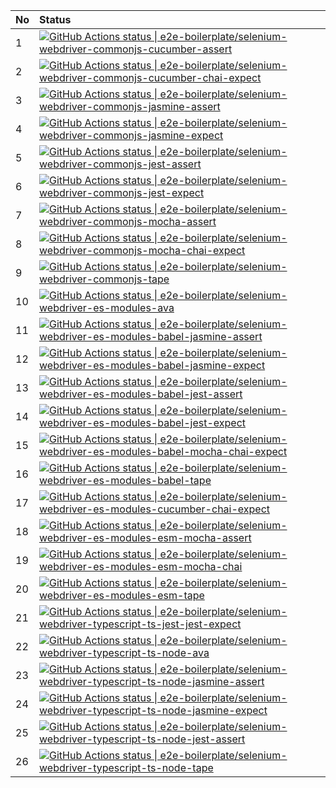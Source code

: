 | No | Status                                                                                                                                                                                                                                                                                                                                                                                                                                       |
| :- | :------------------------------------------------------------------------------------------------------------------------------------------------------------------------------------------------------------------------------------------------------------------------------------------------------------------------------------------------------------------------------------------------------------------------------------------- |
| 1  | [![GitHub Actions status &#124; e2e-boilerplate/selenium-webdriver-commonjs-cucumber-assert](https://github.com/e2e-boilerplate/selenium-webdriver-commonjs-cucumber-assert/workflows/selenium-webdriver-commonjs-cucumber-assert/badge.svg)](https://github.com/e2e-boilerplate/selenium-webdriver-commonjs-cucumber-assert/actions?workflow=selenium-webdriver-commonjs-cucumber-assert)                                                   |
| 2  | [![GitHub Actions status &#124; e2e-boilerplate/selenium-webdriver-commonjs-cucumber-chai-expect](https://github.com/e2e-boilerplate/selenium-webdriver-commonjs-cucumber-chai-expect/workflows/selenium-webdriver-commonjs-cucumber-chai-expect/badge.svg)](https://github.com/e2e-boilerplate/selenium-webdriver-commonjs-cucumber-chai-expect/actions?workflow=selenium-webdriver-commonjs-cucumber-chai-expect)                          |
| 3  | [![GitHub Actions status &#124; e2e-boilerplate/selenium-webdriver-commonjs-jasmine-assert](https://github.com/e2e-boilerplate/selenium-webdriver-commonjs-jasmine-assert/workflows/selenium-webdriver-commonjs-jasmine-assert/badge.svg)](https://github.com/e2e-boilerplate/selenium-webdriver-commonjs-jasmine-assert/actions?workflow=selenium-webdriver-commonjs-jasmine-assert)                                                        |
| 4  | [![GitHub Actions status &#124; e2e-boilerplate/selenium-webdriver-commonjs-jasmine-expect](https://github.com/e2e-boilerplate/selenium-webdriver-commonjs-jasmine-expect/workflows/selenium-webdriver-commonjs-jasmine-expect/badge.svg)](https://github.com/e2e-boilerplate/selenium-webdriver-commonjs-jasmine-expect/actions?workflow=selenium-webdriver-commonjs-jasmine-expect)                                                        |
| 5  | [![GitHub Actions status &#124; e2e-boilerplate/selenium-webdriver-commonjs-jest-assert](https://github.com/e2e-boilerplate/selenium-webdriver-commonjs-jest-assert/workflows/selenium-webdriver-commonjs-jest-assert/badge.svg)](https://github.com/e2e-boilerplate/selenium-webdriver-commonjs-jest-assert/actions?workflow=selenium-webdriver-commonjs-jest-assert)                                                                       |
| 6  | [![GitHub Actions status &#124; e2e-boilerplate/selenium-webdriver-commonjs-jest-expect](https://github.com/e2e-boilerplate/selenium-webdriver-commonjs-jest-expect/workflows/selenium-webdriver-commonjs-jest-expect/badge.svg)](https://github.com/e2e-boilerplate/selenium-webdriver-commonjs-jest-expect/actions?workflow=selenium-webdriver-commonjs-jest-expect)                                                                       |
| 7  | [![GitHub Actions status &#124; e2e-boilerplate/selenium-webdriver-commonjs-mocha-assert](https://github.com/e2e-boilerplate/selenium-webdriver-commonjs-mocha-assert/workflows/selenium-webdriver-commonjs-mocha-assert/badge.svg)](https://github.com/e2e-boilerplate/selenium-webdriver-commonjs-mocha-assert/actions?workflow=selenium-webdriver-commonjs-mocha-assert)                                                                  |
| 8  | [![GitHub Actions status &#124; e2e-boilerplate/selenium-webdriver-commonjs-mocha-chai-expect](https://github.com/e2e-boilerplate/selenium-webdriver-commonjs-mocha-chai-expect/workflows/selenium-webdriver-commonjs-mocha-chai-expect/badge.svg)](https://github.com/e2e-boilerplate/selenium-webdriver-commonjs-mocha-chai-expect/actions?workflow=selenium-webdriver-commonjs-mocha-chai-expect)                                         |
| 9  | [![GitHub Actions status &#124; e2e-boilerplate/selenium-webdriver-commonjs-tape](https://github.com/e2e-boilerplate/selenium-webdriver-commonjs-tape/workflows/selenium-webdriver-commonjs-tape/badge.svg)](https://github.com/e2e-boilerplate/selenium-webdriver-commonjs-tape/actions?workflow=selenium-webdriver-commonjs-tape)                                                                                                          |
| 10 | [![GitHub Actions status &#124; e2e-boilerplate/selenium-webdriver-es-modules-ava](https://github.com/e2e-boilerplate/selenium-webdriver-es-modules-ava/workflows/selenium-webdriver-es-modules-ava/badge.svg)](https://github.com/e2e-boilerplate/selenium-webdriver-es-modules-ava/actions?workflow=selenium-webdriver-es-modules-ava)                                                                                                     |
| 11 | [![GitHub Actions status &#124; e2e-boilerplate/selenium-webdriver-es-modules-babel-jasmine-assert](https://github.com/e2e-boilerplate/selenium-webdriver-es-modules-babel-jasmine-assert/workflows/selenium-webdriver-es-modules-babel-jasmine-assert/badge.svg)](https://github.com/e2e-boilerplate/selenium-webdriver-es-modules-babel-jasmine-assert/actions?workflow=selenium-webdriver-es-modules-babel-jasmine-assert)                |
| 12 | [![GitHub Actions status &#124; e2e-boilerplate/selenium-webdriver-es-modules-babel-jasmine-expect](https://github.com/e2e-boilerplate/selenium-webdriver-es-modules-babel-jasmine-expect/workflows/selenium-webdriver-es-modules-babel-jasmine-expect/badge.svg)](https://github.com/e2e-boilerplate/selenium-webdriver-es-modules-babel-jasmine-expect/actions?workflow=selenium-webdriver-es-modules-babel-jasmine-expect)                |
| 13 | [![GitHub Actions status &#124; e2e-boilerplate/selenium-webdriver-es-modules-babel-jest-assert](https://github.com/e2e-boilerplate/selenium-webdriver-es-modules-babel-jest-assert/workflows/selenium-webdriver-es-modules-babel-jest-assert/badge.svg)](https://github.com/e2e-boilerplate/selenium-webdriver-es-modules-babel-jest-assert/actions?workflow=selenium-webdriver-es-modules-babel-jest-assert)                               |
| 14 | [![GitHub Actions status &#124; e2e-boilerplate/selenium-webdriver-es-modules-babel-jest-expect](https://github.com/e2e-boilerplate/selenium-webdriver-es-modules-babel-jest-expect/workflows/selenium-webdriver-es-modules-babel-jest-expect/badge.svg)](https://github.com/e2e-boilerplate/selenium-webdriver-es-modules-babel-jest-expect/actions?workflow=selenium-webdriver-es-modules-babel-jest-expect)                               |
| 15 | [![GitHub Actions status &#124; e2e-boilerplate/selenium-webdriver-es-modules-babel-mocha-chai-expect](https://github.com/e2e-boilerplate/selenium-webdriver-es-modules-babel-mocha-chai-expect/workflows/selenium-webdriver-es-modules-babel-mocha-chai-expect/badge.svg)](https://github.com/e2e-boilerplate/selenium-webdriver-es-modules-babel-mocha-chai-expect/actions?workflow=selenium-webdriver-es-modules-babel-mocha-chai-expect) |
| 16 | [![GitHub Actions status &#124; e2e-boilerplate/selenium-webdriver-es-modules-babel-tape](https://github.com/e2e-boilerplate/selenium-webdriver-es-modules-babel-tape/workflows/selenium-webdriver-es-modules-babel-tape/badge.svg)](https://github.com/e2e-boilerplate/selenium-webdriver-es-modules-babel-tape/actions?workflow=selenium-webdriver-es-modules-babel-tape)                                                                  |
| 17 | [![GitHub Actions status &#124; e2e-boilerplate/selenium-webdriver-es-modules-cucumber-chai-expect](https://github.com/e2e-boilerplate/selenium-webdriver-es-modules-cucumber-chai-expect/workflows/selenium-webdriver-es-modules-cucumber-chai-expect/badge.svg)](https://github.com/e2e-boilerplate/selenium-webdriver-es-modules-cucumber-chai-expect/actions?workflow=selenium-webdriver-es-modules-cucumber-chai-expect)                |
| 18 | [![GitHub Actions status &#124; e2e-boilerplate/selenium-webdriver-es-modules-esm-mocha-assert](https://github.com/e2e-boilerplate/selenium-webdriver-es-modules-esm-mocha-assert/workflows/selenium-webdriver-es-modules-esm-mocha-assert/badge.svg)](https://github.com/e2e-boilerplate/selenium-webdriver-es-modules-esm-mocha-assert/actions?workflow=selenium-webdriver-es-modules-esm-mocha-assert)                                    |
| 19 | [![GitHub Actions status &#124; e2e-boilerplate/selenium-webdriver-es-modules-esm-mocha-chai](https://github.com/e2e-boilerplate/selenium-webdriver-es-modules-esm-mocha-chai/workflows/selenium-webdriver-es-modules-esm-mocha-chai/badge.svg)](https://github.com/e2e-boilerplate/selenium-webdriver-es-modules-esm-mocha-chai/actions?workflow=selenium-webdriver-es-modules-esm-mocha-chai)                                              |
| 20 | [![GitHub Actions status &#124; e2e-boilerplate/selenium-webdriver-es-modules-esm-tape](https://github.com/e2e-boilerplate/selenium-webdriver-es-modules-esm-tape/workflows/selenium-webdriver-es-modules-esm-tape/badge.svg)](https://github.com/e2e-boilerplate/selenium-webdriver-es-modules-esm-tape/actions?workflow=selenium-webdriver-es-modules-esm-tape)                                                                            |
| 21 | [![GitHub Actions status &#124; e2e-boilerplate/selenium-webdriver-typescript-ts-jest-jest-expect](https://github.com/e2e-boilerplate/selenium-webdriver-typescript-ts-jest-jest-expect/workflows/selenium-webdriver-typescript-ts-jest-jest-expect/badge.svg)](https://github.com/e2e-boilerplate/selenium-webdriver-typescript-ts-jest-jest-expect/actions?workflow=selenium-webdriver-typescript-ts-jest-jest-expect)                     |
| 22 | [![GitHub Actions status &#124; e2e-boilerplate/selenium-webdriver-typescript-ts-node-ava](https://github.com/e2e-boilerplate/selenium-webdriver-typescript-ts-node-ava/workflows/selenium-webdriver-typescript-ts-node-ava/badge.svg)](https://github.com/e2e-boilerplate/selenium-webdriver-typescript-ts-node-ava/actions?workflow=selenium-webdriver-typescript-ts-node-ava)                                                             |
| 23 | [![GitHub Actions status &#124; e2e-boilerplate/selenium-webdriver-typescript-ts-node-jasmine-assert](https://github.com/e2e-boilerplate/selenium-webdriver-typescript-ts-node-jasmine-assert/workflows/selenium-webdriver-typescript-ts-node-jasmine-assert/badge.svg)](https://github.com/e2e-boilerplate/selenium-webdriver-typescript-ts-node-jasmine-assert/actions?workflow=selenium-webdriver-typescript-ts-node-jasmine-assert)      |
| 24 | [![GitHub Actions status &#124; e2e-boilerplate/selenium-webdriver-typescript-ts-node-jasmine-expect](https://github.com/e2e-boilerplate/selenium-webdriver-typescript-ts-node-jasmine-expect/workflows/selenium-webdriver-typescript-ts-node-jasmine-expect/badge.svg)](https://github.com/e2e-boilerplate/selenium-webdriver-typescript-ts-node-jasmine-expect/actions?workflow=selenium-webdriver-typescript-ts-node-jasmine-expect)      |
| 25 | [![GitHub Actions status &#124; e2e-boilerplate/selenium-webdriver-typescript-ts-node-jest-assert](https://github.com/e2e-boilerplate/selenium-webdriver-typescript-ts-node-jest-assert/workflows/selenium-webdriver-typescript-ts-node-jest-assert/badge.svg)](https://github.com/e2e-boilerplate/selenium-webdriver-typescript-ts-node-jest-assert/actions?workflow=selenium-webdriver-typescript-ts-node-jest-assert)                     |
| 26 | [![GitHub Actions status &#124; e2e-boilerplate/selenium-webdriver-typescript-ts-node-tape](https://github.com/e2e-boilerplate/selenium-webdriver-typescript-ts-node-tape/workflows/selenium-webdriver-typescript-ts-node-tape/badge.svg)](https://github.com/e2e-boilerplate/selenium-webdriver-typescript-ts-node-tape/actions?workflow=selenium-webdriver-typescript-ts-node-tape)                                                        |